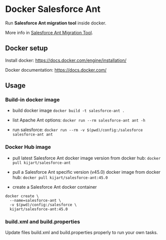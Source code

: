 # Docker Salesforce Ant

Run **Salesforce Ant migration tool** inside docker.

More info in [Salesforce Ant Migration Tool](https://developer.salesforce.com/docs/atlas.en-us.daas.meta/daas/forcemigrationtool_install.htm).

## Docker setup

Install docker: https://docs.docker.com/engine/installation/

Docker documentation: https://docs.docker.com/

## Usage

### Build-in docker image

- build docker image `docker build -t salesforce-ant .`

- list Apache Ant options: `docker run --rm salesforce-ant ant -h`

- run salesforce: `docker run --rm -v $(pwd)/config:/salesforce salesforce-ant ant`

### Docker Hub image

- pull latest Salesforce Ant docker image version from docker hub: `docker pull kijart/salesforce-ant`

- pull a Salesforce Ant specific version (v45.0) docker image from docker hub: `docker pull kijart/salesforce-ant:45.0`

- create a Salesforce Ant docker container

```
docker create \
  --name=salesforce-ant \
  -v $(pwd)/config:/salesforce \
  kijart/salesforce-ant:45.0
```

### build.xml and build.properties

Update files build.xml and build.properties properly to run your own tasks.
